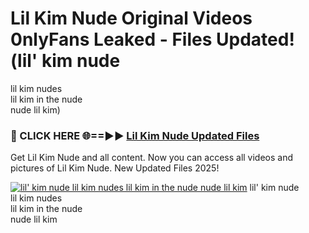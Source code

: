 # Lil Kim Nude Original Videos 0nlyFans Leaked - Files Updated! (lil' kim nude<br>
lil kim nudes<br>
lil kim in the nude<br>
nude lil kim)

<h3>🔴 CLICK HERE 🌐==►► <a href="https://tinyurl.com/2p9ay9w9" rel="nofollow">Lil Kim Nude Updated Files</a></h3>

Get Lil Kim Nude and all content. Now you can access all videos and pictures of Lil Kim Nude. New Updated Files 2025!

[![lil' kim nude<br>
lil kim nudes<br>
lil kim in the nude<br>
nude lil kim](https://i.imgur.com/KQgVmj3.gif)](https://tinyurl.com/2p9ay9w9)
lil' kim nude<br>
lil kim nudes<br>
lil kim in the nude<br>
nude lil kim